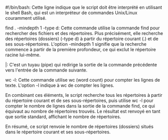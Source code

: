 #!/bin/bash: Cette ligne indique que le script doit être interprété en utilisant le shell Bash, qui est un interpréteur de commandes Unix/Linux couramment utilisé.

find . -mindepth 1 -type d: Cette commande utilise la commande find pour rechercher des fichiers et des répertoires. Plus précisément, elle recherche des répertoires (dossiers) (-type d) à partir du répertoire courant (.) et de ses sous-répertoires. L'option -mindepth 1 signifie que la recherche commence à partir de la première profondeur, ce qui exclut le répertoire racine lui-même.

|: C'est un tuyau (pipe) qui redirige la sortie de la commande précédente vers l'entrée de la commande suivante.

wc -l: Cette commande utilise wc (word count) pour compter les lignes de texte. L'option -l indique à wc de compter les lignes.

En combinant ces éléments, le script recherche tous les répertoires à partir du répertoire courant et de ses sous-répertoires, puis utilise wc -l pour compter le nombre de lignes dans la sortie de la commande find, ce qui équivaut au nombre de répertoires trouvés. Le résultat est renvoyé en tant que sortie standard, affichant le nombre de répertoires.

En résumé, ce script renvoie le nombre de répertoires (dossiers) situés dans le répertoire courant et ses sous-répertoires.
